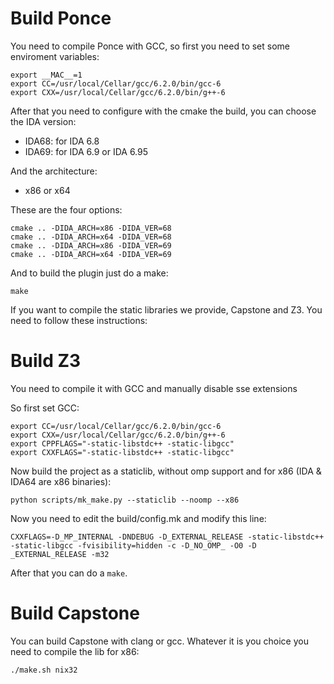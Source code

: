 # Build Ponce
You need to compile Ponce with GCC, so first you need to set some enviroment variables:
```
export __MAC__=1
export CC=/usr/local/Cellar/gcc/6.2.0/bin/gcc-6
export CXX=/usr/local/Cellar/gcc/6.2.0/bin/g++-6
```

After that you need to configure with the cmake the build, you can choose the IDA version:
* IDA68: for IDA 6.8
* IDA69: for IDA 6.9 or IDA 6.95

And the architecture:
* x86 or x64

These are the four options:
```
cmake .. -DIDA_ARCH=x86 -DIDA_VER=68
cmake .. -DIDA_ARCH=x64 -DIDA_VER=68
cmake .. -DIDA_ARCH=x86 -DIDA_VER=69
cmake .. -DIDA_ARCH=x64 -DIDA_VER=69
```

And to build the plugin just do a make:
```
make
```


If you want to compile the static libraries we provide, Capstone and Z3. You need to follow these instructions:

# Build Z3
You need to compile it with GCC and manually disable sse extensions

So first set GCC:
```
export CC=/usr/local/Cellar/gcc/6.2.0/bin/gcc-6
export CXX=/usr/local/Cellar/gcc/6.2.0/bin/g++-6
export CPPFLAGS="-static-libstdc++ -static-libgcc"
export CXXFLAGS="-static-libstdc++ -static-libgcc"
```

Now build the project as a staticlib, without omp support and for x86 (IDA & IDA64 are x86 binaries):
```
python scripts/mk_make.py --staticlib --noomp --x86
```

Now you need to edit the build/config.mk and modify this line:
```
CXXFLAGS=-D_MP_INTERNAL -DNDEBUG -D_EXTERNAL_RELEASE -static-libstdc++ -static-libgcc -fvisibility=hidden -c -D_NO_OMP_ -O0 -D _EXTERNAL_RELEASE -m32
```

After that you can do a `make`.

# Build Capstone
You can build Capstone with clang or gcc. Whatever it is you choice you need to compile the lib for x86:
```
./make.sh nix32
```
